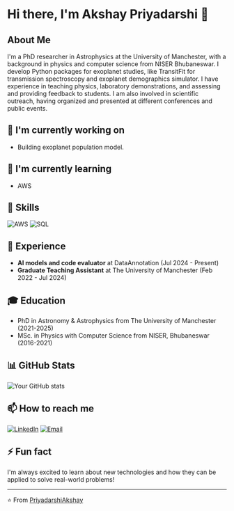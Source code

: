# Hi there, I'm Akshay Priyadarshi 👋

## About Me
I'm a PhD researcher in Astrophysics at the University of Manchester, with a background in physics and computer science from NISER Bhubaneswar. I develop Python packages for exoplanet studies, like TransitFit for transmission spectroscopy and exoplanet demographics simulator. I have experience in teaching physics, laboratory demonstrations, and assessing and providing feedback to students. I am also involved in scientific outreach, having organized and presented at different conferences and public events.

## 🔭 I'm currently working on
- Building exoplanet population model.

## 🌱 I'm currently learning
- AWS

## 💼 Skills
![AWS](https://www.coursera.org/account/accomplishments/records/Z28HBZ3592YW)
![SQL](https://www.credly.com/badges/4042e909-8f21-4f96-bd29-153db7ca5fb0/public_url)


## 🚀 Experience
- **AI models and code evaluator** at DataAnnotation (Jul 2024 - Present)
- **Graduate Teaching Assistant** at The University of Manchester (Feb 2022 - Jul 2024)

## 🎓 Education
- PhD in Astronomy & Astrophysics from The University of Manchester (2021-2025)
- MSc. in Physics with Computer Science from NISER, Bhubaneswar (2016-2021)

## 📊 GitHub Stats
![Your GitHub stats](https://github-readme-stats.vercel.app/api?username=PriyadarshiAkshay&show_icons=true&theme=radical)

## 📫 How to reach me
[![LinkedIn](https://img.shields.io/badge/-LinkedIn-0077B5?style=flat-square&logo=LinkedIn&logoColor=white)](https://www.linkedin.com/in/priyadarshiakshay/)
[![Email](https://img.shields.io/badge/-Email-D14836?style=flat-square&logo=Gmail&logoColor=white)](mailto:priyadarshi.akshay@outlook.com)

## ⚡ Fun fact
I'm always excited to learn about new technologies and how they can be applied to solve real-world problems!

---
⭐️ From [PriyadarshiAkshay](https://github.com/PriyadarshiAkshay)

<!--
**PriyadarshiAkshay/PriyadarshiAkshay** is a ✨ _special_ ✨ repository because its `README.md` (this file) appears on your GitHub profile.

Here are some ideas to get you started:

- 🔭 I’m currently working on ...
- 🌱 I’m currently learning ...
- 👯 I’m looking to collaborate on ...
- 🤔 I’m looking for help with ...
- 💬 Ask me about ...
- 📫 How to reach me: ...
- 😄 Pronouns: ...
- ⚡ Fun fact: ...
-->